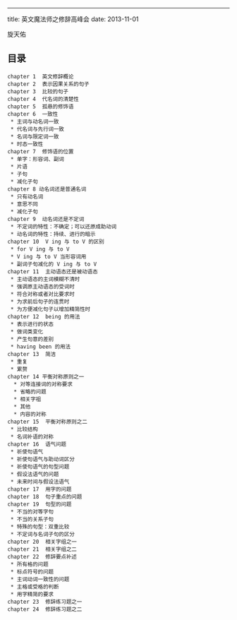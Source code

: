 ---
title: 英文魔法师之修辞高峰会
date: 2013-11-01


旋天佑

## 目录

    chapter 1  英文修辞概论
    chapter 2  表示因果关系的句子
    chapter 3  比较的句子
    chapter 4  代名词的清楚性
    chapter 5  孤悬的修饰语
    chapter 6  一致性
     * 主词与动名词一致
     * 代名词与先行词一致
     * 名词与限定词一致
     * 时态一致性
    chapter 7  修饰语的位置
     * 单字：形容词、副词
     * 片语
     * 子句
     * 减化子句
    chapter 8 动名词还是普通名词
     * 只有动名词
     * 意思不同
     * 减化子句
    chapter 9  动名词还是不定词
     * 不定词的特性：不确定；可以还原成助动词
     * 动名词的特性：持续、进行的暗示
    chapter 10  V ing 与 to V 的区别
     * for V ing 与 to V
     * V ing 与 to V 当形容词用
     * 副词子句减化的 V ing 与 to V
    chapter 11  主动语态还是被动语态
     * 主动语态的主词模糊不清时
     * 强调原主动语态的受词时
     * 符合对称或者对比要求时
     * 为求前后句子的连贯时
     * 为方便减化句子以增加精简性时
    chapter 12  being 的用法
     * 表示进行的状态
     * 做词类变化
     * 产生句意的差别
     * having been 的用法
    chapter 13  简洁
     * 重复
     * 累赘
    chapter 14 平衡对称原则之一
      * 对等连接词的对称要求
      * 省略的问题
      * 相关字祖
      * 其他
      * 内容的对称
    chapter 15  平衡对称原则之二
     * 比较结构
     * 名词补语的对称
    chapter 16  语气问题
     * 祈使句语气
     * 祈使句语气与助动词区分
     * 祈使句语气的句型问题
     * 假设法语气的问题
     * 未来时间与假设法语气
    chapter 17  用字的问题
    chapter 18  句子重点的问题
    chapter 19  句型的问题
     * 不当的对等字句
     * 不当的关系子句
     * 特殊的句型：双重比较
     * 不定词与名词子句的区分
    chapter 20  相关字组之一
    chapter 21  相关字组之二
    chapter 22  修辞要点补述
     * 所有格的问题
     * 标点符号的问题
     * 主词动词一致性的问题
     * 主格或受格的判断
     * 用字精简的要求
    chapter 23  修辞练习题之一
    chapter 24  修辞练习题之二
